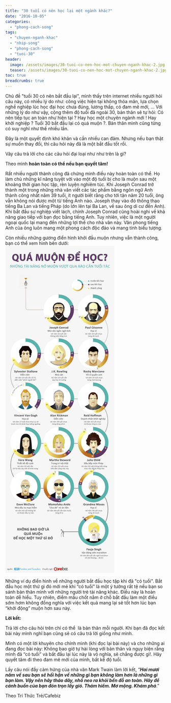 ```yaml
---
title: "30 tuổi có nên học lại một ngành khác?"
date: "2016-10-05"
categories: 
  - "phong-cach-song"
tags: 
  - "chuyen-nganh-khac"
  - "nhip-song"
  - "phong-cach-song"
  - "tuoi-30"
header:
  image: /assets/images/30-tuoi-co-nen-hoc-mot-chuyen-nganh-khac-2.jpg
  teaser: /assets/images/30-tuoi-co-nen-hoc-mot-chuyen-nganh-khac-2.jpg
toc: true
breadcrumbs: true
---
```


Chủ đề "tuổi 30 có nên bắt đầu lại", mình thấy trên internet nhiều người hỏi câu này, có nhiều lý do như: công việc hiện tại không thỏa mãn, lựa chọn nghề nghiệp lúc học đại học chưa đúng, lương thấp, có đam mê mới, ... Với những lý do như vậy, cộng thêm độ tuổi đã ngoài 30, bản thân sẽ tự hỏi: Có nên tiếp tục an toàn như hiện tại ? Hay học một chuyên ngành mới ! Hay khởi nghiệp ? Tuổi 30 bắt đầu lại có quá muộn ?. Bản thân mình cũng từng có suy nghĩ như thế nhiều lần.

Đây là một quyết định khó khăn và cần nhiều can đảm. Nhưng nếu bạn thật sự muốn thay đổi, thì câu hỏi này đã là một bắt đầu tốt rồi.

Vây câu trả lời cho các câu hỏi đại loại như như trên là gì?

Theo mình **hoàn toàn có thể nếu bạn quyết tâm!**

Rất nhiều người thành công đã chứng minh điều này hoàn toàn có thể. Họ làm chủ những kĩ năng tuyệt vời vào một độ tuổi bị cho là muộn sau một khoảng thời gian học tập, rèn luyện nghiêm túc. Khi Joseph Conrad trở thành một trong những nhà văn viết các tác phẩm bằng ngôn ngữ Anh thành công nhất năm 39 tuổi, ít người biết rằng cho tới tận năm 20 tuổi, ông vẫn không nói đươc một từ tiếng Anh nào. Joseph thay vào đó thông thạo tiếng Ba Lan và tiếng Pháp (do lớn lên tại Ba Lan, về sau ông di cư đến Anh). Khi bắt đầu sự nghiệp viết lách, chính Joseph Conrad cũng hoài nghi về khả năng giao tiếp với bạn đọc bằng tiếng Anh. Tuy nhiên, việc là một người ngoại quốc lại mang đến những lợi thế cho nhà văn này. Văn phong tiếng Anh của ông luôn mang một phong cách độc đáo và mang tính biểu tượng.

Còn nhiều những gương điển hình khởi đầu muộn nhưng vẫn thành công, bạn có thể xem hình bên dưới: ![30 tuổi có nên học chuyên ngành khác](/assets/images/30-tuoi-co-nen-hoc-mot-chuyen-nganh-khac.jpg)

Những ví dụ điển hình về những người bắt đầu học tập khi đã "có tuổi". Bắt đầu học một thứ gì đó mới mẻ khi “có tuổi” là một ý tưởng rất tệ nếu bạn so sánh bản thân mình với những người trẻ tài năng khác. Điều này là hoàn toàn dễ hiểu. Tuy nhiên, điểm mấu chốt nằm ở chỗ bắt đầu làm một điều sớm hơm không đồng nghĩa với việc kết quả mang lại sẽ tốt hơn lúc bạn “khởi động” muộn hơn sau này.

**Lời kết:**

Trả lời cho câu hỏi trên chỉ có thể  là bản thân mỗi người. Khi bạn đã đọc kết bài này mình nghĩ bạn cũng sẽ có câu trả lời giống như mình.

Mình có một lời khuyên cho chính mình (khi đọc lại bài này) và cho những ai đang đọc bài này: Không bao giờ tự hài lòng với bản thân và ngụy biện rằng mình đã “có tuổi” và bắt đầu lại lúc này là vô nghĩa, sẽ chẳng được gì!. Hãy quyết tâm đi theo đam mê mới của mình, bất kể độ tuổi.

Lấy câu nói đầy cảm hứng của nhà văn Mark Twain làm lời kết, “**_Hai mươi năm về sau bạn sẽ hối hận về những gì bạn không làm hơn là những gì bạn làm. Vậy nên hãy tháo dây, nhổ neo ra khỏi bến đỗ an toàn. Hãy để cánh buồn của bạn đón trọn lấy gió. Thám hiểm. Mơ mộng. Khám phá_**.”

Theo Trí Thức Trẻ/Cafebiz
